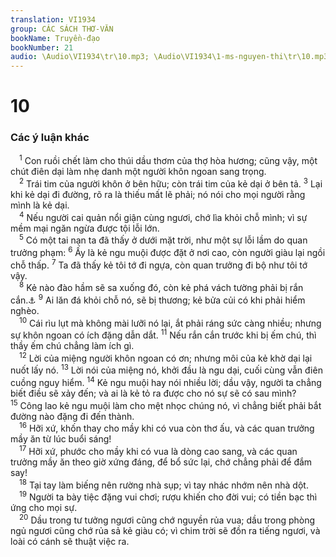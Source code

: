 ```yaml
---
translation: VI1934
group: CÁC SÁCH THƠ-VĂN
bookName: Truyền-đạo 
bookNumber: 21
audio: \Audio\VI1934\tr\10.mp3; \Audio\VI1934\1-ms-nguyen-thi\tr\10.mp3
---
```


<div class="title"><h1>10</h1><h3>Các ý luận khác</h3></div>
<span class="verse tr_10_1"> <sup>1</sup> Con ruồi chết làm cho thúi dầu thơm của thợ hòa hương; cũng vậy, một chút điên dại làm nhẹ danh một người khôn ngoan sang trọng. <br/></span>
<span class="verse tr_10_2"> <sup>2</sup> Trái tim của người khôn ở bên hữu; còn trái tim của kẻ dại ở bên tả. </span>
<span class="verse tr_10_3"><sup>3</sup> Lại khi kẻ dại đi đường, rõ ra là thiếu mất lẽ phải; nó nói cho mọi người rằng mình là kẻ dại. <br/></span>
<span class="verse tr_10_4"> <sup>4</sup> Nếu người cai quản nổi giận cùng ngươi, chớ lìa khỏi chỗ mình; vì sự mềm mại ngăn ngừa được tội lỗi lớn. <br/></span>
<span class="verse tr_10_5"> <sup>5</sup> Có một tai nạn ta đã thấy ở dưới mặt trời, như một sự lỗi lầm do quan trưởng phạm: </span>
<span class="verse tr_10_6"><sup>6</sup> Ấy là kẻ ngu muội được đặt ở nơi cao, còn người giàu lại ngồi chỗ thấp. </span>
<span class="verse tr_10_7"><sup>7</sup> Ta đã thấy kẻ tôi tớ đi ngựa, còn quan trưởng đi bộ như tôi tớ vậy. <br/></span>
<span class="verse tr_10_8"> <sup>8</sup> Kẻ nào đào hầm sẽ sa xuống đó, còn kẻ phá vách tường phải bị rắn cắn.<a data-toggle="tooltip" data-placement="bottom" title="Thi 7:15; Ch 26:27 ">⚓</a></span>
<span class="verse tr_10_9"><sup>9</sup> Ai lăn đá khỏi chỗ nó, sẽ bị thương; kẻ bửa củi có khi phải hiểm nghèo. <br/></span>
<span class="verse tr_10_10"> <sup>10</sup> Cái rìu lụt mà không mài lưỡi nó lại, ắt phải ráng sức càng nhiều; nhưng sự khôn ngoan có ích đặng dẫn dắt. </span>
<span class="verse tr_10_11"><sup>11</sup> Nếu rắn cắn trước khi bị ếm chú, thì thầy ếm chú chẳng làm ích gì. <br/></span>
<span class="verse tr_10_12"> <sup>12</sup> Lời của miệng người khôn ngoan có ơn; nhưng môi của kẻ khờ dại lại nuốt lấy nó. </span>
<span class="verse tr_10_13"><sup>13</sup> Lời nói của miệng nó, khởi đầu là ngu dại, cuối cùng vẫn điên cuồng nguy hiểm. </span>
<span class="verse tr_10_14"><sup>14</sup> Kẻ ngu muội hay nói nhiều lời; dầu vậy, người ta chẳng biết điều sẽ xảy đến; và ai là kẻ tỏ ra được cho nó sự sẽ có sau mình? </span>
<span class="verse tr_10_15"><sup>15</sup> Công lao kẻ ngu muội làm cho mệt nhọc chúng nó, vì chẳng biết phải bắt đường nào đặng đi đến thành. <br/></span>
<span class="verse tr_10_16"> <sup>16</sup> Hỡi xứ, khốn thay cho mầy khi có vua còn thơ ấu, và các quan trưởng mầy ăn từ lúc buổi sáng! <br/></span>
<span class="verse tr_10_17"> <sup>17</sup> Hỡi xứ, phước cho mầy khi có vua là dòng cao sang, và các quan trưởng mầy ăn theo giờ xứng đáng, để bổ sức lại, chớ chẳng phải để đắm say! <br/></span>
<span class="verse tr_10_18"> <sup>18</sup> Tại tay làm biếng nên rường nhà sụp; vì tay nhác nhớm nên nhà dột. <br/></span>
<span class="verse tr_10_19"> <sup>19</sup> Người ta bày tiệc đặng vui chơi; rượu khiến cho đời vui; có tiền bạc thì ứng cho mọi sự. <br/></span>
<span class="verse tr_10_20"> <sup>20</sup> Dầu trong tư tưởng ngươi cũng chớ nguyền rủa vua; dầu trong phòng ngủ ngươi cũng chớ rủa sả kẻ giàu có; vì chim trời sẽ đồn ra tiếng ngươi, và loài có cánh sẽ thuật việc ra. <br/></span>
